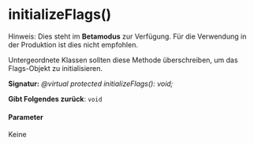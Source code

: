 # <a name="initializeflags"></a>initializeFlags()


 Hinweis: Dies steht im **Betamodus** zur Verfügung. Für die Verwendung in der Produktion ist dies nicht empfohlen.

Untergeordnete Klassen sollten diese Methode überschreiben, um das Flags-Objekt zu initialisieren.

**Signatur:** _@virtual protected initializeFlags(): void;_

**Gibt Folgendes zurück**: `void`





#### <a name="parameters"></a>Parameter
Keine


